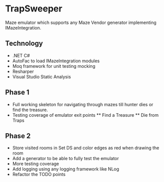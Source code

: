 # TrapSweeper
Maze emulator which supports any Maze Vendor generator implementing IMazeIntegration.

## Technology
* .NET C#
* AutoFac to load IMazeIntegration modules
* Moq framework for unit testing mocking
* Resharper
* Visual Studio Static Analysis

## Phase 1
* Full working skeleton for navigating through mazes till hunter dies or find the treasure.
* Testing coverage of emulator exit points
** Find a Treasure
** Die from Traps

## Phase 2
* Store visited rooms in Set DS and color edges as red when drawing the room
* Add a generator to be able to fully test the emulator
* More testing coverage 
* Add logging using any logging framework like NLog
* Refactor the TODO points
